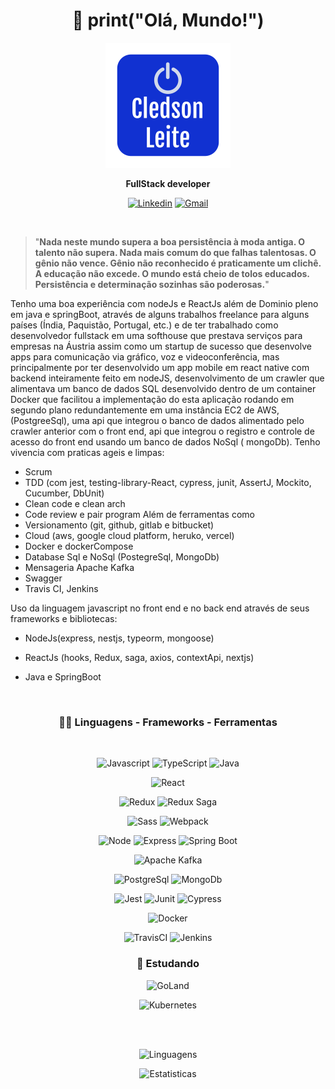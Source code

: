 <div align="center">

# :wave: print("Olá, Mundo!")

![Cledson Leite](MeuLogo.png)
</div>

<div align="center">

**FullStack developer**
</div>
  
<div align="center">
  
[![Linkedin](https://img.shields.io/badge/-Linkedin-blue?style=flat-square&logo=Linkedin&logoColor=white)](https://www.linkedin.com/in/cledson-leite-223b661a0/) [![Gmail](https://img.shields.io/badge/-Gmail-c14438?style=flat-square&logo=Gmail&logoColor=white)](mailto:csbetsonline@gmail.com) 
</div>
  
<br>

>"**Nada neste mundo supera a boa persistência à moda antiga. O talento não supera. Nada mais comum do que falhas talentosas. O gênio não vence. Gênio não reconhecido é praticamente um clichê. A educação não excede. O mundo está cheio de tolos educados. Persistência e determinação sozinhas são poderosas.**"
>
Tenho uma boa experiência com nodeJs e ReactJs além de Dominio pleno em java e springBoot, através de alguns trabalhos freelance para alguns países (Índia, Paquistão, Portugal, etc.) e de ter trabalhado como desenvolvedor fullstack em uma softhouse que prestava serviços para empresas na Áustria assim como um startup de sucesso que desenvolve apps para comunicação via gráfico, voz e videoconferência, mas principalmente por ter desenvolvido um app mobile em react native com backend inteiramente feito em nodeJS, desenvolvimento de um crawler que alimentava um banco de dados SQL desenvolvido dentro de um container Docker que facilitou a implementação do esta aplicação rodando em segundo plano redundantemente em uma instância EC2 de AWS, (PostgreeSql), uma api que integrou o banco de dados alimentado pelo crawler anterior com o front end, api que integrou o registro e controle de acesso do front end usando um banco de dados NoSql ( mongoDb).
Tenho vivencia com praticas ageis e limpas:
- Scrum
- TDD (com jest, testing-library-React, cypress, junit, AssertJ, Mockito, Cucumber, DbUnit)
- Clean code e clean arch
- Code review e pair program
Além de ferramentas como
- Versionamento (git, github, gitlab e bitbucket)
- Cloud (aws, google cloud platform, heruko, vercel)
- Docker e dockerCompose
- Database Sql e NoSql (PostegreSql, MongoDb)
- Mensageria Apache Kafka
- Swagger
- Travis CI, Jenkins

Uso da linguagem javascript no front end e no back end através de seus frameworks e bibliotecas:
- NodeJs(express, nestjs, typeorm, mongoose)
- ReactJs (hooks, Redux, saga, axios, contextApi, nextjs)

- Java e SpringBoot

<br>
<div align="center">

### :hammer::wrench:  Linguagens - Frameworks - Ferramentas
</div>
<br>
<div align="center">
  
![Javascript](https://img.shields.io/badge/JavaScript-F7DF1E?style=for-the-badge&logo=javascript&logoColor=black) ![TypeScript](https://img.shields.io/badge/TypeScript-007ACC?style=for-the-badge&logo=typescript&logoColor=white) ![Java](https://img.shields.io/badge/Java-ED8B00?style=for-the-badge&logo=java&logoColor=white)

![React](https://img.shields.io/badge/-React-61DAFB?style=for-the-badge&logo=react&logoColor=000)

![Redux](https://img.shields.io/badge/-Redux-764ABC?style=for-the-badge&logo=Redux&logoColor=fff) ![Redux Saga](https://img.shields.io/badge/-Redux_Saga-999999?style=for-the-badge&logo=Redux-saga&logoColor=000)
  
  ![Sass](https://img.shields.io/badge/-Sass-CC6699?style=for-the-badge&logo=Sass&logoColor=fff) ![Webpack](https://img.shields.io/badge/-Webpack-8DD6F9?style=for-the-badge&logo=Webpack&logoColor=000)

![Node](https://img.shields.io/badge/-NodeJs-339933?style=for-the-badge&logo=node.js&logoColor=fff) ![Express](https://img.shields.io/badge/-Express-000?style=for-the-badge&logo=Express&logoColor=fff) ![Spring Boot](https://img.shields.io/badge/-SpringBoot-6DB33F?style=for-the-badge&logo=Spring&logoColor=fff)

  ![Apache Kafka](https://img.shields.io/badge/-kafka-231F20?style=for-the-badge&logo=Apachekafka&logoColor=fff)
  
  ![PostgreSql](https://img.shields.io/badge/-PostgreSql-336791?style=for-the-badge&logo=PostgreSql&logoColor=fff) ![MongoDb](https://img.shields.io/badge/-MongoDb-47A248?style=for-the-badge&logo=MongoDb&logoColor=fff) 

  
![Jest](https://img.shields.io/badge/-Jest-C21325?style=for-the-badge&logo=Jest&logoColor=fff) ![Junit](https://img.shields.io/badge/-Junit-25A162?style=for-the-badge&logo=junit5&logoColor=fff) ![Cypress](https://img.shields.io/badge/-Cypress-17202C?style=for-the-badge&logo=cypress&logoColor=ffffff)

![Docker](https://img.shields.io/badge/-Docker-2496ED?style=for-the-badge&logo=Docker&logoColor=fff)
  
![TravisCI](https://img.shields.io/badge/-TravisCI-3EAAAF?style=for-the-badge&logo=travisci&logoColor=fff) ![Jenkins](https://img.shields.io/badge/-Jenkins-D24939?style=for-the-badge&logo=jenkins&logoColor=fff)
</div>
<div align="center">

### :book: **Estudando**
 ![GoLand](https://img.shields.io/badge/-GoLand-000000?style=flat-square&logo=GoLand&logoColor=ffffff)
 
 ![Kubernetes](https://img.shields.io/badge/-Kubernetes-326CE5?style=flat-square&logo=Kubernetes&logoColor=ffffff)

</div>


</div>

<br><br>

<div align="center">
  
![Linguagens](https://github-readme-stats.vercel.app/api/top-langs/?username=cledson-leite&theme=dracula&count_lang=10&custom_title=Linguagens)

![Estatisticas](https://github-readme-stats.vercel.app/api?username=cledson-leite&show_icons=true&theme=dracula&custom_title=Estatisticas)
  
</div>

<!--[![Readme Card](https://github-readme-stats.vercel.app/api/pin/?username=cledson-leite&repo=cpf_brasil&theme=dracula)](https://github.com/cledson-leite/cpf_brasil) 
[![Readme Card](https://github-readme-stats.vercel.app/api/pin/?username=cledson-leite&repo=calculadora&theme=dracula)](https://github.com/cledson-leite/calculadora) [![Readme Card](https://github-readme-stats.vercel.app/api/pin/?username=cledson-leite&repo=crudUsuarios&theme=dracula)](https://github.com/cledson-leite/crudUsuarios) [![Readme Card](https://github-readme-stats.vercel.app/api/pin/?username=cledson-leite&repo=bookstoremanager&theme=dracula)](https://github.com/cledson-leite/bookstoremanager) -->

